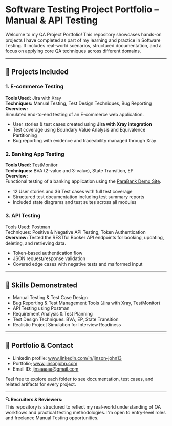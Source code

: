 # Software Testing Project Portfolio – Manual & API Testing

Welcome to my QA Project Portfolio! This repository showcases hands-on projects I have completed as part of my learning and practice in Software Testing. 
It includes real-world scenarios, structured documentation, and a focus on applying core QA techniques across different domains.

---

## 📁 Projects Included

### 1. E-commerce Testing  
**Tools Used:** Jira with Xray  
**Techniques:** Manual Testing, Test Design Techniques, Bug Reporting  
**Overview:**  
Simulated end-to-end testing of an E-commerce web application.  
- User stories & test cases created using **Jira with Xray integration**  
- Test coverage using Boundary Value Analysis and Equivalence Partitioning  
- Bug reporting with evidence and traceability managed through Xray  

### 2. Banking App Testing  
**Tools Used:** TestMonitor  
**Techniques:** BVA (2-value and 3-value), State Transition, EP  
**Overview:**  
Functional testing of a banking application using the [ParaBank Demo Site](https://parabank.parasoft.com/parabank/index.htm).  
- 12 User stories and 36 Test cases with full test coverage  
- Structured test documentation including test summary reports  
- Included state diagrams and test suites across all modules  

### 3. API Testing  
Tools Used: Postman  
Techniques: Positive & Negative API Testing, Token Authentication  
**Overview:** 
Tested the RESTful Booker API endpoints for booking, updating, deleting, and retrieving data.  
- Token-based authentication flow  
- JSON request/response validation  
- Covered edge cases with negative tests and malformed input  

---

## 📌 Skills Demonstrated

- Manual Testing & Test Case Design  
- Bug Reporting & Test Management Tools (Jira with Xray, TestMonitor)  
- API Testing using Postman  
- Requirement Analysis & Test Planning  
- Test Design Techniques: BVA, EP, State Transition  
- Realistic Project Simulation for Interview Readiness  

---

## 🔗 Portfolio & Contact

- Linkedin profile: www.linkedin.com/in/jinson-john13
- Portfolio; www.jinsonjohn.com 
- Email ID: jinsaaaaa@gmail.com

Feel free to explore each folder to see documentation, test cases, and related artifacts for every project.

---

**🔍 Recruiters & Reviewers:**  
This repository is structured to reflect my real-world understanding of QA workflows and practical testing methodologies. I’m open to entry-level roles and freelance Manual Testing opportunities.
